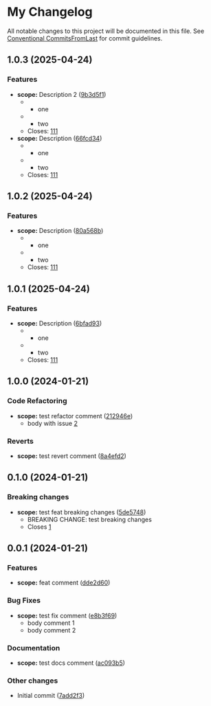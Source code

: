 # My Changelog

All notable changes to this project will be documented in this file. See [Conventional CommitsFromLast](https://www.conventionalcommits.org/en/v1.0.0/) for commit guidelines.

## 1.0.3 (2025-04-24)

### Features

* **scope:** Description 2 ([9b3d5f1](https://github.com/klimby/version-test/commit/9b3d5f15b4c913e4584ecd63480de53a510db516))
    * - one
    * - two
    * Closes: [111](https://github.com/klimby/version-test/issues/111)
* **scope:** Description ([66fcd34](https://github.com/klimby/version-test/commit/66fcd3421cab54bbeb0d8369a74f8ea42a77d0b0))
    * - one
    * - two
    * Closes: [111](https://github.com/klimby/version-test/issues/111)

## 1.0.2 (2025-04-24)

### Features

* **scope:** Description ([80a568b](https://github.com/klimby/version-test/commit/80a568bee0d665c218f112cbf0e892d29d582b1c))
    * - one
    * - two
    * Closes: [111](https://github.com/klimby/version-test/issues/111)

## 1.0.1 (2025-04-24)

### Features

* **scope:** Description ([6bfad93](https://github.com/klimby/version-test/commit/6bfad93977db8b4e11aec8d5d5920ccc7ab82f53))
    * - one
    * - two
    * Closes: [111](https://github.com/klimby/version-test/issues/111)

## 1.0.0 (2024-01-21)

### Code Refactoring

* **scope:** test refactor comment ([212946e](https://github.com/klimby/version-test/commit/212946e03f8199aaa67d67969c0d51b34410ef4e))
    * body with issue [2](https://github.com/klimby/version-test/issues/2)

### Reverts

* **scope:** test revert comment ([8a4efd2](https://github.com/klimby/version-test/commit/8a4efd25af5f90c81f3062fc43ba53d9b19bd2ce))

## 0.1.0 (2024-01-21)

### Breaking changes

* **scope:** test feat breaking changes ([5de5748](https://github.com/klimby/version-test/commit/5de5748fc324eb02eadfe9a166124ae387e96db2))
    * BREAKING CHANGE: test breaking changes
    * Closes [1](https://github.com/klimby/version-test/issues/1)

## 0.0.1 (2024-01-21)

### Features

* **scope:** feat comment ([dde2d60](https://github.com/klimby/version-test/commit/dde2d607a48fe6ccce5e78f37251e96cde081617))

### Bug Fixes

* **scope:** test fix comment ([e8b3f69](https://github.com/klimby/version-test/commit/e8b3f69bbd949de0e0a650588e7b8da8708bad00))
    * body comment 1
    * body comment 2

### Documentation

* **scope:** test docs  comment ([ac093b5](https://github.com/klimby/version-test/commit/ac093b51130c0c8223a1ea186988e07aac49ffbd))

### Other changes

* Initial commit ([7add2f3](https://github.com/klimby/version-test/commit/7add2f36c3cba587ad3bc6b2ba1257317b61a9e3))
